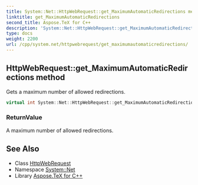 ```yaml
---
title: System::Net::HttpWebRequest::get_MaximumAutomaticRedirections method
linktitle: get_MaximumAutomaticRedirections
second_title: Aspose.TeX for C++
description: 'System::Net::HttpWebRequest::get_MaximumAutomaticRedirections method. Gets a maximum number of allowed redirections in C++.'
type: docs
weight: 2200
url: /cpp/system.net/httpwebrequest/get_maximumautomaticredirections/
---
```

## HttpWebRequest::get_MaximumAutomaticRedirections method


Gets a maximum number of allowed redirections.

```cpp
virtual int System::Net::HttpWebRequest::get_MaximumAutomaticRedirections()
```


### ReturnValue

A maximum number of allowed redirections.

## See Also

* Class [HttpWebRequest](../)
* Namespace [System::Net](../../)
* Library [Aspose.TeX for C++](../../../)
